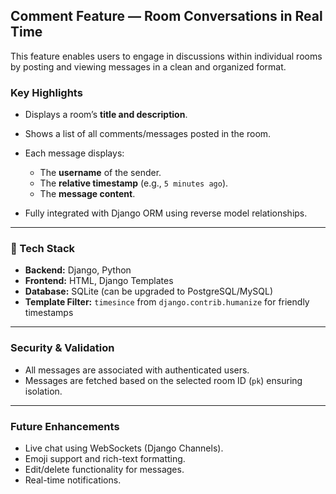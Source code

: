 
## **Comment Feature — Room Conversations in Real Time**

This feature enables users to engage in discussions within individual rooms by posting and viewing messages in a clean and organized format.

###  Key Highlights

* Displays a room’s **title and description**.
* Shows a list of all comments/messages posted in the room.
* Each message displays:

  * The **username** of the sender.
  * The **relative timestamp** (e.g., `5 minutes ago`).
  * The **message content**.
* Fully integrated with Django ORM using reverse model relationships.

---

### 🧩 Tech Stack

* **Backend:** Django, Python
* **Frontend:** HTML, Django Templates
* **Database:** SQLite (can be upgraded to PostgreSQL/MySQL)
* **Template Filter:** `timesince` from `django.contrib.humanize` for friendly timestamps

---




###  Security & Validation

* All messages are associated with authenticated users.
* Messages are fetched based on the selected room ID (`pk`) ensuring isolation.

---

###  Future Enhancements

* Live chat using WebSockets (Django Channels).
* Emoji support and rich-text formatting.
* Edit/delete functionality for messages.
* Real-time notifications.


